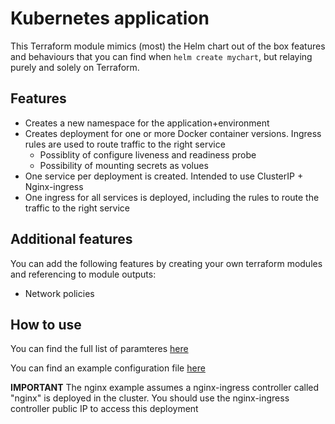 # Kubernetes application

This Terraform module mimics (most) the Helm chart out of the box features and behaviours that you can find when ```helm create mychart```, but relaying purely and solely on Terraform.

## Features

* Creates a new namespace for the application+environment
* Creates deployment for one or more Docker container versions. Ingress rules are used to route traffic to the right service
  * Possiblity of configure liveness and readiness probe
  * Possibility of mounting secrets as volues
* One service per deployment is created. Intended to use ClusterIP + Nginx-ingress
* One ingress for all services is deployed, including the rules to route the traffic to the right service

## Additional features

You can add the following features by creating your own terraform modules and referencing to module outputs:

* Network policies

## How to use

You can find the full list of paramteres [here](variables.tf)

You can find an example configuration file [here](examples/nginx.tfvars)

**IMPORTANT**
The nginx example assumes a nginx-ingress controller called "nginx" is deployed in the cluster. You should use the nginx-ingress controller public IP to access this deployment
